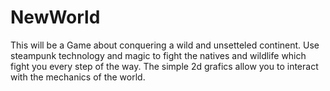 # NewWorld
This will be a Game about conquering a wild and unsetteled continent. Use steampunk technology and magic to fight the natives and wildlife which fight you every step of the way. 
The simple 2d grafics allow you to interact with the mechanics of the world. 
